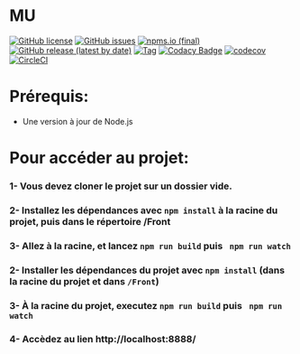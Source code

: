 # MU


[![GitHub license](https://img.shields.io/github/license/Filipedel/MU)](https://github.com/Filipedel/MU/blob/main/License.md)
[![GitHub issues](https://img.shields.io/github/issues/Filipedel/mu)](https://github.com/Filipedel/mu/issues)
[![npms.io (final)](https://img.shields.io/npms-io/quality-score/mu)](https://npms.io/)
[![GitHub release (latest by date)](https://img.shields.io/github/v/release/Filipedel/mu)](.travis.yml)
[![Tag](https://img.shields.io/github/tag/Filipedel/mu.svg?label=tag&style=flat-square)](.travis.yml)
[![Codacy Badge](https://app.codacy.com/project/badge/Grade/1f3ba4a638cb4413b44bc20ea7be2073)](https://www.codacy.com/gh/Filipedel/mu/dashboard?utm_source=github.com&amp;utm_medium=referral&amp;utm_content=Filipedel/mu&amp;utm_campaign=Badge_Grade)
[![codecov](https://codecov.io/gh/Filipedel/mu/branch/main/graph/badge.svg?token=OVLOCNDSL9)](https://codecov.io/gh/Filipedel/mu)
[![CircleCI](https://circleci.com/gh/Filipedel/mu.svg?style=svg)](https://circleci.com/gh/circleci/circleci-docs)


# Prérequis:
  - Une version à jour de Node.js



# Pour accéder au projet:

### 1- Vous devez cloner le projet sur un dossier vide.


### 2- Installez les dépendances avec ```npm install``` à la racine du projet, puis dans le répertoire /Front

### 3- Allez à la racine, et lancez ```npm run build``` puis ``` npm run watch```
### 2- Installer les dépendances du projet avec ```npm install``` (dans la racine du projet et dans ```/Front```)

### 3- À la racine du projet, executez ```npm run build``` puis ``` npm run watch```


### 4- Accèdez au lien http://localhost:8888/ 
